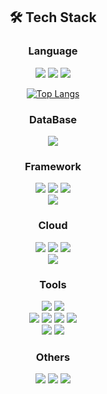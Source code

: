 <div align=center>

## 🛠️ Tech Stack
  
### Language
<img src="https://img.shields.io/badge/Java-FF7800?style=for-the-badge&logo=java&logoColor=white"/>
<img src="https://img.shields.io/badge/JavaScript-F7DF1E?style=for-the-badge&logo=JavaScript&logoColor=white"/>
<img src="https://img.shields.io/badge/Python-3776AB?style=for-the-badge&logo=Python&logoColor=white"/>
  
[![Top Langs](https://github-readme-stats.vercel.app/api/top-langs/?username=Kim-Changgyu&hide=jupyter%20notebook&layout=compact)](https://github.com/anuraghazra/github-readme-stats)
  
### DataBase
<img src="https://img.shields.io/badge/MySQL-4479A1?style=for-the-badge&logo=MySQL&logoColor=white"/>

### Framework
<img src="https://img.shields.io/badge/Spring-6DB33F?style=for-the-badge&logo=Spring&logoColor=white"/>
<img src="https://img.shields.io/badge/Spring Boot-6DB33F?style=for-the-badge&logo=Spring Boot&logoColor=white"/>
<img src="https://img.shields.io/badge/Spring Data JPA-6DB33F?style=for-the-badge&logo=Spring Boot&logoColor=white"/>
<br>
<img src="https://img.shields.io/badge/Django-092E20?style=for-the-badge&logo=Django&logoColor=white"/>

### Cloud
<img src="https://img.shields.io/badge/Amazon EC2-FF9900?style=for-the-badge&logo=Amazon EC2&logoColor=white"/>
<img src="https://img.shields.io/badge/Amazon S3-569A31?style=for-the-badge&logo=Amazon S3&logoColor=white"/>
<img src="https://img.shields.io/badge/Amazon RDS-527FFF?style=for-the-badge&logo=Amazon RDS&logoColor=white"/>
<br>
<img src="https://img.shields.io/badge/Github Actions-2088FF?style=for-the-badge&logo=Github Actions&logoColor=white"/>

### Tools
<img src="https://img.shields.io/badge/IntelliJ IDEA-000000?style=for-the-badge&logo=IntelliJ IDEA&logoColor=white"/>
<img src="https://img.shields.io/badge/Visual Studio Code-007ACC?style=for-the-badge&logo=Visual Studio Code&logoColor=white"/>
<br>
<img src="https://img.shields.io/badge/GitHub-181717?style=for-the-badge&logo=GitHub&logoColor=white"/>
<img src="https://img.shields.io/badge/Notion-000000?style=for-the-badge&logo=Notion&logoColor=white"/>
<img src="https://img.shields.io/badge/Slack-4A154B?style=for-the-badge&logo=Slack&logoColor=white"/>
<img src="https://img.shields.io/badge/Jira-0052CC?style=for-the-badge&logo=Jira&logoColor=white"/>
<br>
<img src="https://img.shields.io/badge/Postman-FF6C37?style=for-the-badge&logo=Postman&logoColor=white"/>
<img src="https://img.shields.io/badge/Swagger-85EA2D?style=for-the-badge&logo=Swagger&logoColor=white"/>

### Others
<img src="https://img.shields.io/badge/macOS-000000?style=for-the-badge&logo=macOS&logoColor=white"/>
<img src="https://img.shields.io/badge/Windows-0078D6?style=for-the-badge&logo=Windows&logoColor=white"/>
<img src="https://img.shields.io/badge/Ubuntu-E95420?style=for-the-badge&logo=Ubuntu&logoColor=white"/>
  
</div>

